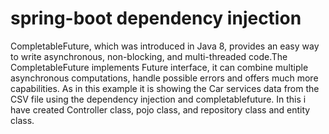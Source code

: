 # spring-boot dependency injection
CompletableFuture, which was introduced in Java 8, provides an easy way to write asynchronous, 
non-blocking, and multi-threaded code.The  CompletableFuture implements Future interface, it can combine multiple asynchronous computations,
handle possible errors and offers much more capabilities.
As in this example it is showing the Car services data from the CSV file using the dependency injection and completablefuture.
In this i have created Controller class, pojo class, and repository class and entity class.
